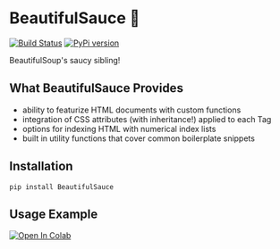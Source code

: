 # BeautifulSauce :spaghetti:
[![Build Status](https://api.travis-ci.com/nateraw/BeautifulSauce.svg?branch=master)](https://travis-ci.com/nateraw/BeautifulSauce) [![PyPi version](https://img.shields.io/pypi/v/BeautifulSauce.svg)](https://pypi.python.org/pypi/BeautifulSauce/)

BeautifulSoup's saucy sibling!

## What BeautifulSauce Provides

- ability to featurize HTML documents with custom functions
- integration of CSS attributes (with inheritance!) applied to each Tag
- options for indexing HTML with numerical index lists
- built in utility functions that cover common boilerplate snippets

## Installation
`pip install BeautifulSauce`

## Usage Example
[![Open In Colab](https://colab.research.google.com/assets/colab-badge.svg)](https://colab.research.google.com/github/nateraw/BeautifulSauce/blob/master/notebooks/getting_started.ipynb)
